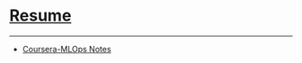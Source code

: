 # [Resume](./LathaSamalaResume.docx.pdf)
---
- [Coursera-MLOps Notes](https://github.com/latha-ai/courses#coursera-mlops)